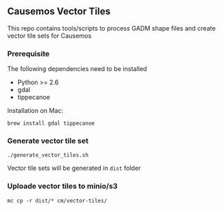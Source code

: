 ## Causemos Vector Tiles
This repo contains tools/scripts to process GADM shape files and create vector tile sets for Causemos

### Prerequisite

The following dependencies need to be installed
- Python >= 2.6
- gdal 
- tippecanoe

Installation on Mac:
```
brew install gdal tippecanoe
```

### Generate vector tile set

```
./generate_vector_tiles.sh
```

Vector tile sets will be generated in `dist` folder

### Uploade vector tiles to minio/s3

```
mc cp -r dist/* cm/vector-tiles/
```
